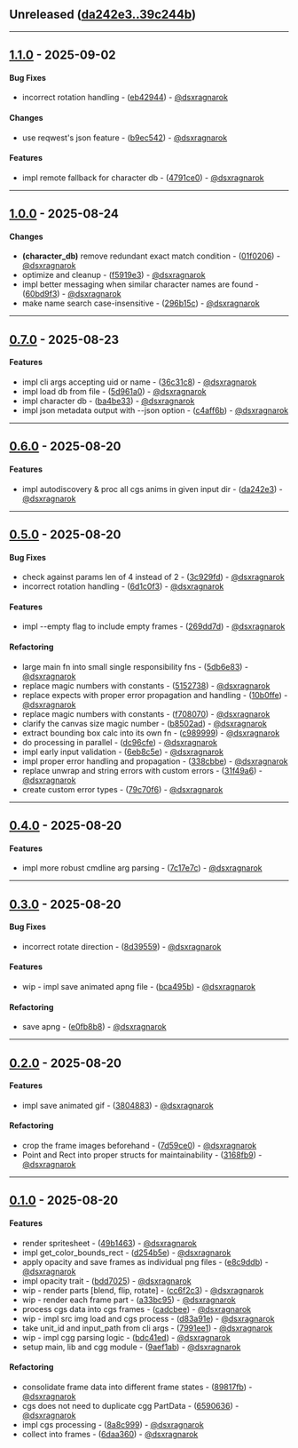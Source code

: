 ## Unreleased ([da242e3..39c244b](https://github.com/dsxragnarok/ffbetool/compare/da242e3..39c244b))

- - -
## [1.1.0](https://github.com/dsxragnarok/ffbetool/compare/e5d39222e20e98d89293d8182593b145940df2da..1.1.0) - 2025-09-02
#### Bug Fixes
- incorrect rotation handling - ([eb42944](https://github.com/dsxragnarok/ffbetool/commit/eb42944c4205dfb72e691c8e316aae7ca1eb99b0)) - [@dsxragnarok](https://github.com/dsxragnarok)
#### Changes
- use reqwest's json feature - ([b9ec542](https://github.com/dsxragnarok/ffbetool/commit/b9ec5425e2c43fffc7fc277fa5776152ddb5e848)) - [@dsxragnarok](https://github.com/dsxragnarok)
#### Features
- impl remote fallback for character db - ([4791ce0](https://github.com/dsxragnarok/ffbetool/commit/4791ce0661d7fc62c335d413d2202e1cf9057ab9)) - [@dsxragnarok](https://github.com/dsxragnarok)

- - -

## [1.0.0](https://github.com/dsxragnarok/ffbetool/compare/eae61aa213fbe5c195091f74fc5dd681330c4fdb..1.0.0) - 2025-08-24
#### Changes
- **(character_db)** remove redundant exact match condition - ([01f0206](https://github.com/dsxragnarok/ffbetool/commit/01f02062195cc161d8e30db6010cc641c69ee8d9)) - [@dsxragnarok](https://github.com/dsxragnarok)
- optimize and cleanup - ([f5919e3](https://github.com/dsxragnarok/ffbetool/commit/f5919e3f8a31913e7a3db23196da6c4dc13176fe)) - [@dsxragnarok](https://github.com/dsxragnarok)
- impl better messaging when similar character names are found - ([60bd9f3](https://github.com/dsxragnarok/ffbetool/commit/60bd9f327081ffd91299d0aa65afb9880f43173f)) - [@dsxragnarok](https://github.com/dsxragnarok)
- make name search case-insensitive - ([296b15c](https://github.com/dsxragnarok/ffbetool/commit/296b15c0a3261a2c18a5fd56c196773c235e410a)) - [@dsxragnarok](https://github.com/dsxragnarok)

- - -

## [0.7.0](https://github.com/dsxragnarok/ffbetool/compare/39c244bfe961e13f3f26611f0f023129b2f88575..0.7.0) - 2025-08-23
#### Features
- impl cli args accepting uid or name - ([36c31c8](https://github.com/dsxragnarok/ffbetool/commit/36c31c8582dc0800e464b2544db349665e3e4bf4)) - [@dsxragnarok](https://github.com/dsxragnarok)
- impl load db from file - ([5d961a0](https://github.com/dsxragnarok/ffbetool/commit/5d961a03dda2496c5c3b4e0bd7b1048d3055ac4a)) - [@dsxragnarok](https://github.com/dsxragnarok)
- impl character db - ([ba4be33](https://github.com/dsxragnarok/ffbetool/commit/ba4be33e021bc675073afa82484ac57e8e8ec66b)) - [@dsxragnarok](https://github.com/dsxragnarok)
- impl json metadata output with --json option - ([c4aff6b](https://github.com/dsxragnarok/ffbetool/commit/c4aff6bbe23689b04b14fb79196dcd2527d5d621)) - [@dsxragnarok](https://github.com/dsxragnarok)

- - -


## [0.6.0](https://github.com/dsxragnarok/ffbetool/compare/0.5.0..0.6.0) - 2025-08-20
#### Features
- impl autodiscovery & proc all cgs anims in given input dir - ([da242e3](https://github.com/dsxragnarok/ffbetool/commit/da242e3172117a9510710333b05ce5a5bc189a5a)) - [@dsxragnarok](https://github.com/dsxragnarok)

- - -

## [0.5.0](https://github.com/dsxragnarok/ffbetool/compare/0.4.0..0.5.0) - 2025-08-20
#### Bug Fixes
- check against params len of 4 instead of 2 - ([3c929fd](https://github.com/dsxragnarok/ffbetool/commit/3c929fd7adb227834f16d18d661c21cb7bf3a863)) - [@dsxragnarok](https://github.com/dsxragnarok)
- incorrect rotation handling - ([6d1c0f3](https://github.com/dsxragnarok/ffbetool/commit/6d1c0f34ca33e2524a715e3bd93f01d4d9f2a939)) - [@dsxragnarok](https://github.com/dsxragnarok)
#### Features
- impl --empty flag to include empty frames - ([269dd7d](https://github.com/dsxragnarok/ffbetool/commit/269dd7d33fadaccc7127f9cfd31f00471b3a894a)) - [@dsxragnarok](https://github.com/dsxragnarok)
#### Refactoring
- large main fn into small single responsibility fns - ([5db6e83](https://github.com/dsxragnarok/ffbetool/commit/5db6e834a7e4981a0486815fe3d788b4f0b928e9)) - [@dsxragnarok](https://github.com/dsxragnarok)
- replace magic numbers with constants - ([5152738](https://github.com/dsxragnarok/ffbetool/commit/5152738f78f5af16866506aaeb88e748d01d4a89)) - [@dsxragnarok](https://github.com/dsxragnarok)
- replace expects with proper error propagation and handling - ([10b0ffe](https://github.com/dsxragnarok/ffbetool/commit/10b0ffe84cd2185bf6bc175e6ced11f87ed3001c)) - [@dsxragnarok](https://github.com/dsxragnarok)
- replace magic numbers with constants - ([f708070](https://github.com/dsxragnarok/ffbetool/commit/f708070f7712cadac05e700d508e1150037894ea)) - [@dsxragnarok](https://github.com/dsxragnarok)
- clarify the canvas size magic number - ([b8502ad](https://github.com/dsxragnarok/ffbetool/commit/b8502adf22df3b5969408ab39c55b87e35e5304d)) - [@dsxragnarok](https://github.com/dsxragnarok)
- extract bounding box calc into its own fn - ([c989999](https://github.com/dsxragnarok/ffbetool/commit/c9899997b94173e59ac3cc5c122fd0552e8a9258)) - [@dsxragnarok](https://github.com/dsxragnarok)
- do processing in parallel - ([dc96cfe](https://github.com/dsxragnarok/ffbetool/commit/dc96cfefcb5f24373feb6cb4de7ddddd320920bd)) - [@dsxragnarok](https://github.com/dsxragnarok)
- impl early input validation - ([6eb8c5e](https://github.com/dsxragnarok/ffbetool/commit/6eb8c5e2d80199b9d6fb6031f3d87f31306de3cf)) - [@dsxragnarok](https://github.com/dsxragnarok)
- impl proper error handling and propagation - ([338cbbe](https://github.com/dsxragnarok/ffbetool/commit/338cbbeb552f42caeb34f2d73cd0ed1c0a499f8a)) - [@dsxragnarok](https://github.com/dsxragnarok)
- replace unwrap and string errors with custom errors - ([31f49a6](https://github.com/dsxragnarok/ffbetool/commit/31f49a6847c780907bbeecf0af2e3221e5fe2205)) - [@dsxragnarok](https://github.com/dsxragnarok)
- create custom error types - ([79c70f6](https://github.com/dsxragnarok/ffbetool/commit/79c70f6ed84f89dd11e010895def8b4d3c0d526a)) - [@dsxragnarok](https://github.com/dsxragnarok)

- - -

## [0.4.0](https://github.com/dsxragnarok/ffbetool/compare/0.3.0..0.4.0) - 2025-08-20
#### Features
- impl more robust cmdline arg parsing - ([7c17e7c](https://github.com/dsxragnarok/ffbetool/commit/7c17e7c2edda1a83499edac591f22816d4864e51)) - [@dsxragnarok](https://github.com/dsxragnarok)

- - -

## [0.3.0](https://github.com/dsxragnarok/ffbetool/compare/0.2.0..0.3.0) - 2025-08-20
#### Bug Fixes
- incorrect rotate direction - ([8d39559](https://github.com/dsxragnarok/ffbetool/commit/8d395596fc015d9699fc01302ccb89fea6d94bde)) - [@dsxragnarok](https://github.com/dsxragnarok)
#### Features
- wip - impl save animated apng file - ([bca495b](https://github.com/dsxragnarok/ffbetool/commit/bca495b35fa4bb91815e89699e7a229a5c5dc3a8)) - [@dsxragnarok](https://github.com/dsxragnarok)
#### Refactoring
- save apng - ([e0fb8b8](https://github.com/dsxragnarok/ffbetool/commit/e0fb8b8178e7d03ae88144627a10c5f54a7ce372)) - [@dsxragnarok](https://github.com/dsxragnarok)

- - -

## [0.2.0](https://github.com/dsxragnarok/ffbetool/compare/0.1.0..0.2.0) - 2025-08-20
#### Features
- impl save animated gif - ([3804883](https://github.com/dsxragnarok/ffbetool/commit/380488329265f9eb360a4ea25d7cce73a42a57f5)) - [@dsxragnarok](https://github.com/dsxragnarok)
#### Refactoring
- crop the frame images beforehand - ([7d59ce0](https://github.com/dsxragnarok/ffbetool/commit/7d59ce078a2d6044a4fa7bba3dcdfa7c91f2632b)) - [@dsxragnarok](https://github.com/dsxragnarok)
- Point and Rect into proper structs for maintainability - ([3168fb9](https://github.com/dsxragnarok/ffbetool/commit/3168fb9331ccd12a88a2988437627370436d454d)) - [@dsxragnarok](https://github.com/dsxragnarok)

- - -

## [0.1.0](https://github.com/dsxragnarok/ffbetool/compare/35821413ae6e776c568902948979d33f5a3e6849..0.1.0) - 2025-08-20
#### Features
- render spritesheet - ([49b1463](https://github.com/dsxragnarok/ffbetool/commit/49b14637b385d71871bb80572c9d216273bced6c)) - [@dsxragnarok](https://github.com/dsxragnarok)
- impl get_color_bounds_rect - ([d254b5e](https://github.com/dsxragnarok/ffbetool/commit/d254b5e411727388729a91fac15f93936caadd6a)) - [@dsxragnarok](https://github.com/dsxragnarok)
- apply opacity and save frames as individual png files - ([e8c9ddb](https://github.com/dsxragnarok/ffbetool/commit/e8c9ddb81d4701a77115b648ffe03556b71674e4)) - [@dsxragnarok](https://github.com/dsxragnarok)
- impl opacity trait - ([bdd7025](https://github.com/dsxragnarok/ffbetool/commit/bdd702566182509c6f90ce20d42044da7d1951a6)) - [@dsxragnarok](https://github.com/dsxragnarok)
- wip - render parts [blend, flip, rotate] - ([cc6f2c3](https://github.com/dsxragnarok/ffbetool/commit/cc6f2c33cab0ff17216e7c39f0fb0df57d1e3c66)) - [@dsxragnarok](https://github.com/dsxragnarok)
- wip - render each frame part - ([a33bc95](https://github.com/dsxragnarok/ffbetool/commit/a33bc958965b8c978b621d026ac2d75f9bd511de)) - [@dsxragnarok](https://github.com/dsxragnarok)
- process cgs data into cgs frames - ([cadcbee](https://github.com/dsxragnarok/ffbetool/commit/cadcbeeec73591d9c67068a3251f45b1121dceb2)) - [@dsxragnarok](https://github.com/dsxragnarok)
- wip - impl src img load and cgs process - ([d83a91e](https://github.com/dsxragnarok/ffbetool/commit/d83a91e450e1a67903ee23ad2910296a5b11bdf7)) - [@dsxragnarok](https://github.com/dsxragnarok)
- take unit_id and input_path from cli args - ([7991ee1](https://github.com/dsxragnarok/ffbetool/commit/7991ee1b156b87eac68a6bf348886b97cf951b4e)) - [@dsxragnarok](https://github.com/dsxragnarok)
- wip - impl cgg parsing logic - ([bdc41ed](https://github.com/dsxragnarok/ffbetool/commit/bdc41eda854c76558fe9650dd06379fad69d276b)) - [@dsxragnarok](https://github.com/dsxragnarok)
- setup main, lib and cgg module - ([9aef1ab](https://github.com/dsxragnarok/ffbetool/commit/9aef1abe0f9fad156f9c652ae746f41ffc65b044)) - [@dsxragnarok](https://github.com/dsxragnarok)
#### Refactoring
- consolidate frame data into different frame states - ([89817fb](https://github.com/dsxragnarok/ffbetool/commit/89817fbf9036917bada7375ed490e84c1d5347ce)) - [@dsxragnarok](https://github.com/dsxragnarok)
- cgs does not need to duplicate cgg PartData - ([6590636](https://github.com/dsxragnarok/ffbetool/commit/659063648f20bbbc1d1a885282b6a277cd9b0072)) - [@dsxragnarok](https://github.com/dsxragnarok)
- impl cgs processing - ([8a8c999](https://github.com/dsxragnarok/ffbetool/commit/8a8c999c44693dd1c977f721ab4ed2174d72daa1)) - [@dsxragnarok](https://github.com/dsxragnarok)
- collect into frames - ([6daa360](https://github.com/dsxragnarok/ffbetool/commit/6daa3606a8e73f52cf2165900e5f782491b40618)) - [@dsxragnarok](https://github.com/dsxragnarok)


